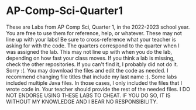 # AP-Comp-Sci-Quarter1
These are Labs from AP Comp Sci, Quarter 1, in the 2022-2023 school year. You are free to use them for reference, help, or whatever.
These may not line up with your labs! Be sure to cross-reference what your teacher is asking for with the code.
The quarters correspond to the quarter when I was assigned the lab. This may not line up with when you do the lab, depending on how fast your class moves.
If you think a lab is missing, check the other repositories. If you can't find it, I probably did not do it. Sorry :(.
You may download the files and edit the code as needed. I recommend changing file titles that include my last name :). 
Some labs included multiple Java files. In those cases, I only included the files that I wrote code in. Your teacher should provide the rest of the needed files.
I DO NOT ENDORSE USING THESE LABS TO CHEAT. IF YOU DO SO, IT IS WITHOUT MY KNOWLEDGE AND I BEAR NO RESPONSIBILITY.
